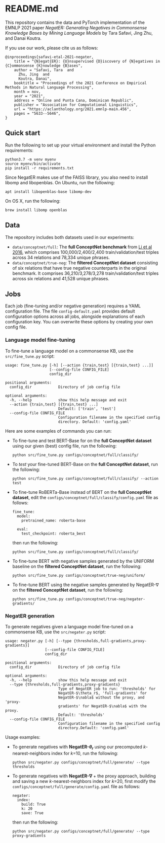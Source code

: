 # README.md

This repository contains the data and PyTorch implementation of the EMNLP 2021 paper _NegatER: Generating Negatives in Commonsense Knowledge Bases by Mining Language Models_ by Tara Safavi, Jing Zhu, and Danai Koutra.

If you use our work, please cite us as follows:
```
@inproceedings{safavi-etal-2021-negater,
    title = "{N}egat{ER}: {U}nsupervised {D}iscovery of {N}egatives in {C}ommonsense {K}nowledge {B}ases",
    author = "Safavi, Tara  and
      Zhu, Jing  and
      Koutra, Danai",
    booktitle = "Proceedings of the 2021 Conference on Empirical Methods in Natural Language Processing",
    month = nov,
    year = "2021",
    address = "Online and Punta Cana, Dominican Republic",
    publisher = "Association for Computational Linguistics",
    url = "https://aclanthology.org/2021.emnlp-main.456",
    pages = "5633--5646",
}
```

## Quick start

Run the following to set up your virtual environment and install the Python requirements: 
```
python3.7 -m venv myenv
source myenv/bin/activate
pip install -r requirements.txt
```
Since NegatER makes use of the FAISS library, you also need to install libomp and libopenblas.
On Ubuntu, run the following:
```
apt install libopenblas-base libomp-dev
```
On OS X, run the following:
```
brew install libomp openblas
```

## Data

The repository includes both datasets used in our experiments: 

- `data/conceptnet/full`: The __full ConceptNet benchmark__ from [Li et al 2016](https://www.aclweb.org/anthology/P16-1137.pdf),
which comprises 100,000/2,400/2,400 train/validation/test triples across 34 relations and 78,334 unique phrases.
- `data/conceptnet/true-neg`: The __filtered ConceptNet dataset__ consisting of six relations that
have true negative counterparts in the original benchmark. It comprises 36,210/3,278/3,278 train/validation/test triples
across six relations and 41,528 unique phrases. 

## Jobs

Each job (fine-tuning and/or negative generation) requires a YAML configuration file. 
The file `config-default.yaml` provides default configuration options across all jobs,
alongside explanations of each configuration key. 
You can overwrite these options by creating your own config file.

### Language model fine-tuning

To fine-tune a language model on a commonsense KB, use the `src/fine_tune.py` script:
```
usage: fine_tune.py [-h] [--action {train,test} [{train,test} ...]]
                    [--config-file CONFIG_FILE]
                    config_dir

positional arguments:
  config_dir            Directory of job config file

optional arguments:
  -h, --help            show this help message and exit
  --action {train,test} [{train,test} ...]
                        Default: ['train', 'test']
  --config-file CONFIG_FILE
                        Configuration filename in the specified config
                        directory. Default: 'config.yaml'
```

Here are some examples of commands you can run:

- To fine-tune and test BERT-Base for on the __full ConceptNet 
  dataset__ using our given (best) config file, run the following:
  ```
  python src/fine_tune.py configs/conceptnet/full/classify/
  ```
- To _test_ your fine-tuned BERT-Base on the __full ConceptNet dataset__, run the following:
  ```
  python src/fine_tune.py configs/conceptnet/full/classify/ --action test
  ```
- To fine-tune RoBERTa-Base instead of BERT on the __full ConceptNet dataset__,
  edit the `configs/conceptnet/full/classify/config.yaml` file as follows:
  ```
  fine_tune:
    model:
      pretrained_name: roberta-base

    eval:
      test_checkpoint: roberta_best
  ```
  then run the following:
  ```
  python src/fine_tune.py configs/conceptnet/full/classify/
  ```
- To fine-tune BERT with negative samples generated by the UNIFORM baseline on the
 __filtered ConceptNet dataset__, run the following: 
  ```
  python src/fine_tune.py configs/conceptnet/true-neg/uniform/
  ```
- To fine-tune BERT using the negative samples generated by NegatER-$\nabla$ on the __filtered
  ConceptNet dataset__, run the following: 
  ```
  python src/fine_tune.py configs/conceptnet/true-neg/negater-gradients/
  ```

### NegatER generation

To generate negatives given a language model fine-tuned on a commonsense KB,
use the `src/negater.py` script:
```
usage: negater.py [-h] [--type {thresholds,full-gradients,proxy-gradients}]
                  [--config-file CONFIG_FILE]
                  config_dir

positional arguments:
  config_dir            Directory of job config file

optional arguments:
  -h, --help            show this help message and exit
  --type {thresholds,full-gradients,proxy-gradients}
                        Type of NegatER job to run: 'thresholds' for
                        NegatER-$\theta_r$, 'full-gradients' for
                        NegatER-$\nabla$ without the proxy, and 'proxy-
                        gradients' for NegatER-$\nabla$ with the proxy.
                        Default: 'thresholds'
  --config-file CONFIG_FILE
                        Configuration filename in the specified config
                        directory.Default: 'config.yaml'
```
Usage examples:

- To generate negatives with __NegatER-$\theta_r$__ using our precomputed _k_-nearest-neighbors
  index for _k_=10, run the following:
  ```
  python src/negater.py configs/conceptnet/full/generate/ --type thresholds
  ```
- To generate negatives with __NegatER-$\nabla$__ + the proxy approach,
  building and saving a new _k_-nearest-neighbors index for _k_=20, 
  first modify the `configs/conceptnet/full/generate/config.yaml` file as follows:
  ```
  negater:
    index:
      build: True
      k: 20
      save: True
  ```
  then run the following:
  ```
  python src/negater.py configs/conceptnet/full/generate/ --type proxy-gradients
  ```
